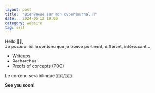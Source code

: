 ```yaml
---
layout: post
title:  "Bienvneue sur mon cyberjournal 📖"
date:   2024-05-12 19:00
category: website
tag: self
---
```

Hello 👋🏻,  
Je posterai ici le contenu que je trouve pertinent, différent, intéressant...

- Writeups
- Recherches
- Proofs of concepts (POC)

Le contenu sera bilingue 🇫🇷/🇬🇧

**See you soon!**